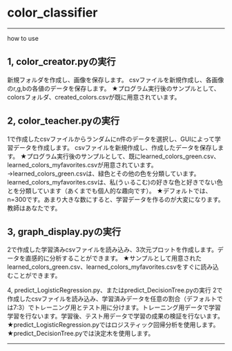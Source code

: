 # color_classifier

***************************
how to use

## 1, color_creator.pyの実行
新規フォルダを作成し、画像を保存します。
csvファイルを新規作成し、各画像のr,g,bの各値のデータを保存します。
★プログラム実行後のサンプルとして、colorsフォルダ、created_colors.csvが既に用意されています。


## 2, color_teacher.pyの実行
1で作成したcsvファイルからランダムにn件のデータを選択し、GUIによって学習データを作成します。
csvファイルを新規作成し、作成したデータを保存します。
★プログラム実行後のサンプルとして、既にlearned_colors_green.csv、learned_colors_myfavorites.csvが用意されています。
→learned_colors_green.csvは、緑色とその他の色を分類しています。learned_colors_myfavorites.csvは、私(うぃるこむ)の好きな色と好きでない色とを分類しています（あくまでも個人的な趣向です）。
★デフォルトでは、n=300です。あまり大きな数にすると、学習データを作るのが大変になります。教師はあなたです。


## 3, graph_display.pyの実行
2で作成した学習済みcsvファイルを読み込み、3次元プロットを作成します。データを直感的に分析することができます。
★サンプルとして用意されたlearned_colors_green.csv、learned_colors_myfavorites.csvをすぐに読み込むことができます。

4, predict_LogisticRegression.py、またはpredict_DecisionTree.pyの実行
2で作成したcsvファイルを読み込み、学習済みデータを任意の割合（デフォルトでは7:3）でトレーニング用とテスト用に分けます。トレーニング用データで学習学習を行ないます。学習後、テスト用データで学習の成果の検証を行ないます。
★predict_LogisticRegression.pyではロジスティック回帰分析を使用します。
★predict_DecisionTree.pyでは決定木を使用します。
****************************
